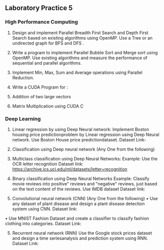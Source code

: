 ## Laboratory Practice 5
### High Performance Computing

1. Design and implement Parallel Breadth First Search and Depth First Search based on existing
algorithms using OpenMP. Use a Tree or an undirected graph for BFS and DFS .

2. Write a program to implement Parallel Bubble Sort and Merge sort using OpenMP. Use
existing algorithms and measure the performance of sequential and parallel algorithms.

3. Implement Min, Max, Sum and Average operations using Parallel Reduction.
4. Write a CUDA Program for :
1. Addition of two large vectors
2. Matrix Multiplication using CUDA C

### Deep Learning

1. Linear regression by using Deep Neural network: Implement Boston housing price 
predictionproblem by Linear regression using Deep Neural network. Use Boston House price 
predictiondataset.
Dataset Link- 

2. Classification using Deep neural network (Any One from the following)

1. Multiclass classification using Deep Neural Networks: Example: Use the OCR letter 
recognition
 Dataset link: https://archive.ics.uci.edu/ml/datasets/letter+recognition

2. Binary classification using Deep Neural Networks Example: Classify movie reviews into
positive" reviews and "negative" reviews, just based on the text content of the reviews.
Use IMDB dataset
 Dataset link: 

3. Convolutional neural network (CNN) (Any One from the following)
• Use any dataset of plant disease and design a plant disease detection system using CNN.
   Dataset link:
   
• Use MNIST Fashion Dataset and create a classifier to classify fashion clothing into
categories.
   Dataset Link:

5. Recurrent neural network (RNN) Use the Google stock prices dataset and design a time 
seriesanalysis and prediction system using RNN.
   Dataset Link:
